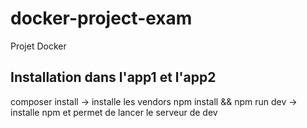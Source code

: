 # docker-project-exam

Projet Docker 

## Installation dans l'app1 et l'app2

composer install -> installe les vendors
npm install && npm run dev -> installe npm et permet de lancer le serveur de dev 